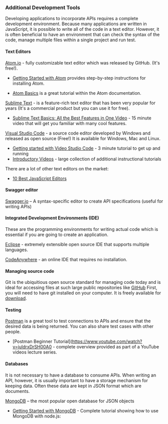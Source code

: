 ### Additional Development Tools

Developing applications to incorporate APIs requires a complete development environment. Because many applications are written in JavaScript, it is possible to write all of the code in a text editor. However, it is often beneficial to have an environment that can check the syntax of the code, manage multiple files within a single project and run test.

#### Text Editors

[Atom.io](https://atom.io/) - fully customizable text editor which was released by GitHub. (It's free!).

- [Getting Started with Atom](https://www.codecademy.com/articles/f1-text-editors) provides step-by-step instructions for installing Atom.

- [Atom Basics](https://flight-manual.atom.io/getting-started/sections/atom-basics/) is a great tutorial within the Atom documentation.  

[Sublime Text](https://www.sublimetext.com/) - is a feature-rich text editor that has been very popular for years (It's a commercial product but you can use it for free).

- [Sublime Text Basics: All the Best Features in One Video](https://www.youtube.com/watch?v=zIkg3Oo1PVM) - 15 minute video that will get you familiar with many cool features.

[Visual Studio Code](https://code.visualstudio.com/) - a source code editor developed by Windows and released as open source (Free!) It is available for Windows, Mac and Linux.
- [Getting started with Video Studio Code](https://code.visualstudio.com/docs/introvideos/basics) - 3 minute tutorial to get up and running
 - [Introductory Videos](https://code.visualstudio.com/docs/getstarted/introvideos) - large collection of additional instructional tutorials

There are a lot of other text editors on the market:
- [10 Best JavaScript Editors](https://www.infoworld.com/article/3195951/review-the-10-best-javascript-editors.html)

#### Swagger editor
[Swagger.io](https://editor.swagger.io/) – A syntax-specific editor to create API specifications (useful for writing APIs)

#### Integrated Development Environments (IDE)
These are the programming environments for writing actual code which is essential if you are going to create an application.

[Eclipse](https://www.eclipse.org/) - extremely extensible open source IDE that supports multiple languages.

[CodeAnywhere](https://codeanywhere.com/) - an online IDE that requires no installation.

#### Managing source code

Git is the ubiquitious open source standard for managing code today and is ideal for accessing files at such large public repositories like [GitHub](https://github.com/) First, you will need to have git installed on your computer. It is freely available for [download](https://git-scm.com/downloads).

#### Testing

[Postman](https://www.getpostman.com/) is a great tool to test connections to APIs and ensure that the desired data is being returned. You can also share test cases with other people.

- [Postman Beginner Tutorial](https://www.youtube.com/watch?v=juldrxDrSH00A0 - complete overview provided as part of a YouTube videos lecture series.

#### Databases

It is not necessary to have a database to consume APIs. When writing an API, however, it is usually important to have a storage mechanism for keeping data. Often these data are kept in JSON format which are documents.

[MongoDB](https://www.mongodb.com/) – the most popular open database for JSON objects

- [Getting Started with MongoDB](https://resources.mongodb.com/node-js/getting-started-with-mongodb-node-js-and-restify) - Complete tutorial showing how to use MongoDB with node.js: 
